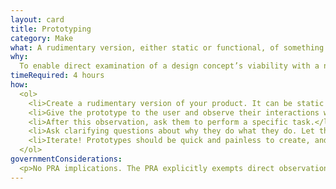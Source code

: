 ```yaml
---
layout: card
title: Prototyping
category: Make
what: A rudimentary version, either static or functional, of something that exhibits realistic form and function.
why:
  To enable direct examination of a design concept’s viability with a number of other methods such as <a href="/usability-testing">usablility testing</a> or a <a href="/cognitive-walkthrough">cognitive walkthrough</a>. Static prototypes (often paper) are helpful for gaining feedback on users’ intentions and various design elements. Functional prototypes (often coded) are helpful for observing how users interact with the product.
timeRequired: 4 hours
how:
  <ol>
    <li>Create a rudimentary version of your product. It can be static or functional. Think in the same way you would about a <a href="/wireframing">wireframe</a>&#58; demonstrate structure and relationships among different elements, but don&rsquo;t worry about stylized elements.</li>
    <li>Give the prototype to the user and observe their interactions without instruction.</li>
    <li>After this observation, ask them to perform a specific task.</li>
    <li>Ask clarifying questions about why they do what they do. Let the user&rsquo;s behavior guide the questions you ask. It can be helpful to have them narrate their thought process as they go along.</li>
    <li>Iterate! Prototypes should be quick and painless to create, and even more quick and painless to discard.</li>
  </ol>
governmentConsiderations:
  <p>No PRA implications. The PRA explicitly exempts direct observation and non-standardized conversation, 5 CFR 1320.3(h)3. See the methods for <a href="/recruiting">Recruiting</a> and <a href="/privacy">Privacy</a> for more tips on taking input from the public.</p>
---
```

